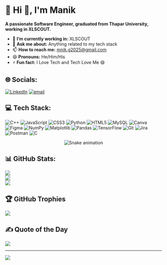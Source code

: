# 💫 Hi 👋, I'm Manik
**A passionate Software Engineer, graduated from Thapar University, working in XLSCOUT.**

- 🔭 **I’m currently working in:** XLSCOUT
- 💬 **Ask me about:** Anything related to my tech stack
- 📫 **How to reach me:** mnik.g2025@gmail.com
- 😄 **Pronouns:** He/Him/His
- ⚡ **Fun fact:** I Love Tech and Tech Love Me 😄

## 🌐 Socials:
[![LinkedIn](https://img.shields.io/badge/LinkedIn-%230077B5.svg?logo=linkedin&logoColor=white)](https://linkedin.com/in/manik-9a3a6a1a5) [![email](https://img.shields.io/badge/Email-D14836?logo=gmail&logoColor=white)](mailto:mnik.g2025@gmail.com) 

## 💻 Tech Stack:
![C++](https://img.shields.io/badge/c++-%2300599C.svg?style=for-the-badge&logo=c%2B%2B&logoColor=white) ![JavaScript](https://img.shields.io/badge/javascript-%23323330.svg?style=for-the-badge&logo=javascript&logoColor=%23F7DF1E) ![CSS3](https://img.shields.io/badge/css3-%231572B6.svg?style=for-the-badge&logo=css3&logoColor=white) ![Python](https://img.shields.io/badge/python-3670A0?style=for-the-badge&logo=python&logoColor=ffdd54) ![HTML5](https://img.shields.io/badge/html5-%23E34F26.svg?style=for-the-badge&logo=html5&logoColor=white) ![MySQL](https://img.shields.io/badge/mysql-4479A1.svg?style=for-the-badge&logo=mysql&logoColor=white) ![Canva](https://img.shields.io/badge/Canva-%2300C4CC.svg?style=for-the-badge&logo=Canva&logoColor=white) ![Figma](https://img.shields.io/badge/figma-%23F24E1E.svg?style=for-the-badge&logo=figma&logoColor=white) ![NumPy](https://img.shields.io/badge/numpy-%23013243.svg?style=for-the-badge&logo=numpy&logoColor=white) ![Matplotlib](https://img.shields.io/badge/Matplotlib-%23ffffff.svg?style=for-the-badge&logo=Matplotlib&logoColor=black) ![Pandas](https://img.shields.io/badge/pandas-%23150458.svg?style=for-the-badge&logo=pandas&logoColor=white) ![TensorFlow](https://img.shields.io/badge/TensorFlow-%23FF6F00.svg?style=for-the-badge&logo=TensorFlow&logoColor=white) ![Git](https://img.shields.io/badge/git-%23F05033.svg?style=for-the-badge&logo=git&logoColor=white) ![Jira](https://img.shields.io/badge/jira-%230A0FFF.svg?style=for-the-badge&logo=jira&logoColor=white) ![Postman](https://img.shields.io/badge/Postman-FF6C37?style=for-the-badge&logo=postman&logoColor=white) ![C](https://img.shields.io/badge/c-%2300599C.svg?style=for-the-badge&logo=c&logoColor=white)

<!-- Snake Game Repo View -->

<div align="center">
  <img src="https://profile-readme-generator.com/assets/snake.svg" alt="Snake animation" />
</div>

## 📊 GitHub Stats:
![](https://github-readme-stats.vercel.app/api?username=manik-coder8&theme=dark&hide_border=false&include_all_commits=true&count_private=false)<br/>
![](https://nirzak-streak-stats.vercel.app/?user=manik-coder8&theme=dark&hide_border=false)<br/>
![](https://github-readme-stats.vercel.app/api/top-langs/?username=manik-coder8&theme=dark&hide_border=false&include_all_commits=true&count_private=false&layout=compact)

## 🏆 GitHub Trophies
![](https://github-profile-trophy.vercel.app/?username=manik-coder8&theme=radical&no-frame=false&no-bg=true&margin-w=4)

## ✍️ Quote of the Day
![](https://quotes-github-readme.vercel.app/api?type=horizontal&theme=radical)

---
[![](https://visitcount.itsvg.in/api?id=manik-coder8&icon=0&color=0)](https://visitcount.itsvg.in)

<!-- Proudly created with GPRM ( https://gprm.itsvg.in ) -->
